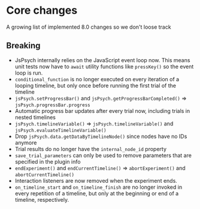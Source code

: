 # Core changes

A growing list of implemented 8.0 changes so we don't loose track

## Breaking

- JsPsych internally relies on the JavaScript event loop now. This means unit tests now have to `await` utility functions like `pressKey()` so the event loop is run.
- `conditional_function` is no longer executed on every iteration of a looping timeline, but only once before running the first trial of the timeline
- `jsPsych.setProgressBar()` and `jsPsych.getProgressBarCompleted()` => `jsPsych.progressBar.progress`
- Automatic progress bar updates after every trial now, including trials in nested timelines
- `jsPsych.timelineVariable()` => `jsPsych.timelineVariable()` and `jsPsych.evaluateTimelineVariable()`
- Drop `jsPsych.data.getDataByTimelineNode()` since nodes have no IDs anymore
- Trial results do no longer have the `internal_node_id` property
- `save_trial_parameters` can only be used to remove parameters that are specified in the plugin info
- `endExperiment()` and `endCurrentTimeline()` => `abortExperiment()` and `abortCurrentTimeline()`
- Interaction listeners are now removed when the experiment ends.
- `on_timeline_start` and `on_timeline_finish` are no longer invoked in every repetition of a timeline, but only at the beginning or end of a timeline, respectively.
